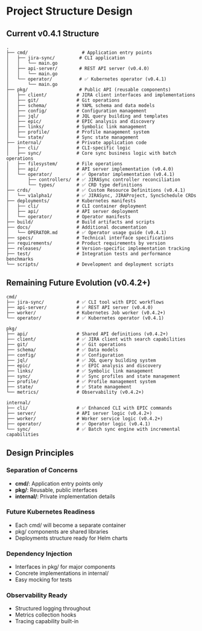 # Project Structure Design

## Current v0.4.1 Structure
```
.
├── cmd/                    # Application entry points
│   ├── jira-sync/         # CLI application
│   │   └── main.go
│   ├── api-server/        # REST API server (v0.4.0)
│   │   └── main.go
│   └── operator/          # ✅ Kubernetes operator (v0.4.1)
│       └── main.go
├── pkg/                   # Public API (reusable components)
│   ├── client/           # JIRA client interfaces and implementations
│   ├── git/              # Git operations
│   ├── schema/           # YAML schema and data models
│   ├── config/           # Configuration management
│   ├── jql/              # JQL query building and templates
│   ├── epic/             # EPIC analysis and discovery
│   ├── links/            # Symbolic link management
│   ├── profile/          # Profile management system
│   └── state/            # Sync state management
├── internal/             # Private application code
│   ├── cli/              # CLI-specific logic
│   ├── sync/             # Core sync business logic with batch operations
│   ├── filesystem/       # File operations
│   ├── api/              # API server implementation (v0.4.0)
│   └── operator/         # ✅ Operator implementation (v0.4.1)
│       ├── controllers/  # ✅ JIRASync controller reconciliation
│       └── types/        # ✅ CRD type definitions
├── crds/                 # ✅ Custom Resource Definitions (v0.4.1)
│   └── v1alpha1/         # ✅ JIRASync, JIRAProject, SyncSchedule CRDs
├── deployments/          # Kubernetes manifests
│   ├── cli/              # CLI container deployment
│   ├── api/              # API server deployment
│   └── operator/         # Operator manifests
├── build/                # Build artifacts and scripts
├── docs/                 # Additional documentation
│   └── OPERATOR.md       # ✅ Operator usage guide (v0.4.1)
├── specs/                # Technical interface specifications
├── requirements/         # Product requirements by version
├── releases/             # Version-specific implementation tracking
├── test/                 # Integration tests and performance benchmarks
└── scripts/              # Development and deployment scripts
```

## Remaining Future Evolution (v0.4.2+)
```
cmd/
├── jira-sync/            # ✅ CLI tool with EPIC workflows
├── api-server/           # ✅ REST API server (v0.4.0)
├── worker/               # Kubernetes Job worker (v0.4.2+)
└── operator/             # ✅ Kubernetes operator (v0.4.1)

pkg/
├── api/                  # Shared API definitions (v0.4.2+)
├── client/               # ✅ JIRA client with search capabilities
├── git/                  # ✅ Git operations
├── schema/               # ✅ Data models
├── config/               # ✅ Configuration
├── jql/                  # ✅ JQL query building system
├── epic/                 # ✅ EPIC analysis and discovery
├── links/                # ✅ Symbolic link management
├── sync/                 # ✅ Sync profiles and state management
├── profile/              # ✅ Profile management system
├── state/                # ✅ State management
└── metrics/              # Observability (v0.4.2+)

internal/
├── cli/                  # ✅ Enhanced CLI with EPIC commands
├── server/               # API server logic (v0.4.2+)
├── worker/               # Worker service logic (v0.4.2+)
├── operator/             # ✅ Operator logic (v0.4.1)
└── sync/                 # ✅ Batch sync engine with incremental capabilities
```

## Design Principles

### Separation of Concerns
- **cmd/**: Application entry points only
- **pkg/**: Reusable, public interfaces
- **internal/**: Private implementation details

### Future Kubernetes Readiness
- Each cmd/ will become a separate container
- pkg/ components are shared libraries
- Deployments structure ready for Helm charts

### Dependency Injection
- Interfaces in pkg/ for major components
- Concrete implementations in internal/
- Easy mocking for tests

### Observability Ready
- Structured logging throughout
- Metrics collection hooks
- Tracing capability built-in